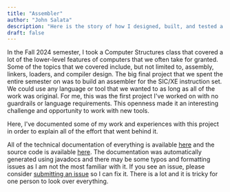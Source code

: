 ```yaml
---
title: "Assembler"
author: "John Salata"
description: "Here is the story of how I designed, built, and tested a SIC/XE assembler"
draft: false
---
```


In the Fall 2024 semester, I took a Computer Structures class that covered a lot of the lower-level features of computers that we often take for granted.  Some of the topics that we covered include, but not limited to, assembly, linkers, loaders, and compiler design.  The big final project that we spent the entire semester on was to build an assembler for the SIC/XE instruction set. We could use any language or tool that we wanted to as long as all of the work was original.  For me, this was the first project I've worked on with no guardrails or language requirements.  This openness made it an interesting challenge and opportunity to work with new tools.

Here, I've documented some of my work and experiences with this project in order to explain all of the effort that went behind it.

All of the technical documentation of everything is available [here](/docs/apidocs/index.html) and the source code is available [here](https://github.com/jrsalata/assembler). The documentation was automatically generated using javadocs and there may be some typos and formatting issues as I am not the most familiar with it.  If you see an issue, please consider [submitting an issue](https://github.com/jrsalata/Assembler/issues) so I can fix it.  There is a lot and it is tricky for one person to look over everything.
